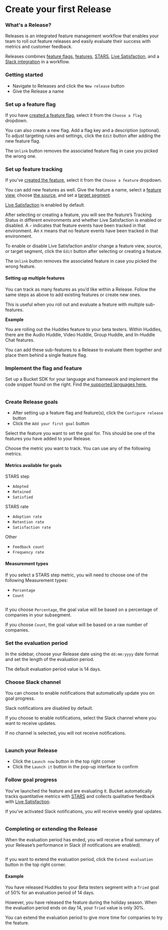 # Create your first Release

### What's a Release?

Releases is an integrated feature management workflow that enables your team to roll out feature releases and easily evaluate their success with metrics and customer feedback.

Releases combines [feature flags,](../introduction/concepts/feature-flag.md) [features](../introduction/concepts/feature/), [STARS](../introduction/concepts/feature/stars.md), [Live Satisfaction](../introduction/concepts/feature/live-satisfaction.md), and a [Slack integration](../integrations/slack.md) in a workflow.

### Getting started&#x20;

* Navigate to Releases and click the `New release` button
* Give the Release a name

### Set up a feature flag

If you have [created a feature flag](create-your-first-feature-flag.md), select it from the `Choose a flag` dropdown.

You can also create a new flag. Add a flag key and a description (optional). To adjust targeting rules and settings, click the `Edit` button after adding the new feature flag.&#x20;

The `Unlink` button removes the associated feature flag in case you picked the wrong one.&#x20;

### Set up feature tracking

If you’ve [created the feature](create-your-first-feature.md), select it from the `Choose a feature` dropdown.

You can add new features as well. Give the feature a name, select a [feature view](https://docs.bucket.co/product-handbook/create-your-first-feature#select-a-feature-view), choose [the source](https://docs.bucket.co/product-handbook/create-your-first-feature#choose-the-source), and set a [target segment](https://docs.bucket.co/product-handbook/create-your-first-feature#select-a-target-segment).&#x20;

[Live Satisfaction](automated-feedback-surveys.md) is enabled by default.

After selecting or creating a feature, you will see the feature’s Tracking Status in different environments and whether Live Satisfaction is enabled or disabled. A `✓` indicates that feature events have been tracked in that environment. An `X` means that no feature events have been tracked in that environment.&#x20;

To enable or disable Live Satisfaction and/or change a feature view, source, or target segment, click the `Edit` button after selecting or creating a feature.&#x20;

The `Unlink` button removes the associated feature in case you picked the wrong feature.

#### Setting up multiple features

You can track as many features as you’d like within a Release. Follow the same steps as above to add existing features or create new ones.

This is useful when you roll out and evaluate a feature with multiple sub-features.&#x20;

**Example**

You are rolling out the Huddles feature to your beta testers. Within Huddles, there are the Audio Huddle, Video Huddle, Group Huddle, and In-Huddle Chat features.&#x20;

You can add these sub-features to a Release to evaluate them together and place them behind a single feature flag.   &#x20;

### Implement the flag and feature

Set up a Bucket SDK for your language and framework and implement the code snippet found on the right. Find the[ supported languages here.](../quickstart/supported-languages.md)

<figure><img src="../.gitbook/assets/Pre-Release.png" alt=""><figcaption></figcaption></figure>

### Create Release goals

* After setting up a feature flag and feature(s), click the `Configure release` button
* Click the `Add your first goal` button

Select the feature you want to set the goal for. This should be one of the features you have added to your Release.

Choose the metric you want to track. You can use any of the following metrics.

#### Metrics available for goals

STARS step

* `Adopted`
* `Retained`
* `Satisfied`

STARS rate

* `Adoption rate`
* `Retention rate`
* `Satisfaction rate`

Other

* `Feedback count`
* `Frequency rate`

#### Measurement types

If you select a STARS step metric, you will need to choose one of the following Measurement types:

* `Percentage`&#x20;
* `Count`

<figure><img src="../.gitbook/assets/Goal Form.png" alt=""><figcaption></figcaption></figure>

If you choose `Percentage`, the goal value will be based on a percentage of companies in your subsegment.&#x20;

If you choose `Count`, the goal value will be based on a raw number of companies.&#x20;

### Set the evaluation period

In the sidebar, choose your Release date using the `dd:mm:yyyy` date format and set the length of the evaluation period.

The default evaluation period value is 14 days.&#x20;

### Choose Slack channel

You can choose to enable notifications that automatically update you on goal progress.&#x20;

Slack notifications are disabled by default.&#x20;

If you choose to enable notifications, select the Slack channel where you want to receive updates.&#x20;

If no channel is selected, you will not receive notifications.&#x20;

<figure><img src="../.gitbook/assets/Release Goals.png" alt=""><figcaption></figcaption></figure>

### Launch your Release

* Click the `Launch now` button in the top right corner
* Click the `Launch it` button in the pop-up interface to confirm&#x20;

### Follow goal progress

You’ve launched the feature and are evaluating it. Bucket automatically tracks quantitative metrics with [STARS](../introduction/concepts/feature/stars.md) and collects qualitative feedback with [Live Satisfaction](automated-feedback-surveys.md).

If you’ve activated Slack notifications, you will receive weekly goal updates.

<figure><img src="../.gitbook/assets/Evaluate Feature.png" alt=""><figcaption></figcaption></figure>

### Completing or extending the Release

When the evaluation period has ended, you will receive a final summary of your Release’s performance in Slack (if notifications are enabled).

<figure><img src="../.gitbook/assets/Iterate Feature V2.png" alt=""><figcaption></figcaption></figure>

If you want to extend the evaluation period, click the `Extend evaluation` button in the top right corner.

#### Example

You have released Huddles to your Beta testers segment with a `Tried` goal of 50% for an evaluation period of 14 days.

However, you have released the feature during the holiday season. When the evaluation period ends on day 14, your `Tried` value is only 30%.&#x20;

You can extend the evaluation period to give more time for companies to try the feature.&#x20;
